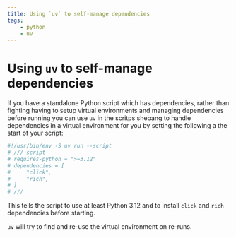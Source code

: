 ```yaml
---
title: Using `uv` to self-manage dependencies
tags:
    - python
    - uv
---
```


# Using `uv` to self-manage dependencies

If you have a standalone Python script which has dependencies, rather than fighting having to setup virtual environments and managing dependencies before running you can use `uv` in the scritps shebang to handle dependencies in a virtual environment for you by setting the following a the start of your script:

~~~ python
#!/usr/bin/env -S uv run --script
# /// script
# requires-python = ">=3.12"
# dependencies = [
#     "click",
#     "rich",
# ]
# ///
~~~

This tells the script to use at least Python 3.12 and to install `click` and `rich` dependencies before starting.

`uv` will try to find and re-use the virtual environment on re-runs.